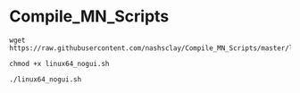 # Compile_MN_Scripts
```
wget https://raw.githubusercontent.com/nashsclay/Compile_MN_Scripts/master/linux64_nogui.sh

chmod +x linux64_nogui.sh

./linux64_nogui.sh
```

